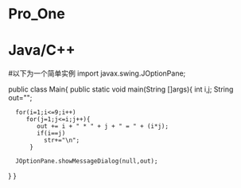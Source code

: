# Pro_One
# Java/C++
#以下为一个简单实例
import javax.swing.JOptionPane;

public class Main{
   public static void main(String []args){
      int i,j;
      String out="";
      
      for(i=1;i<=9;i++)
         for(j=1;j<=i;j++){
            out += i + " * " + j + " = " + (i*j);
            if(i==j)
              str+="\n";
          }
      
      JOptionPane.showMessageDialog(null,out);
   }
}
       

